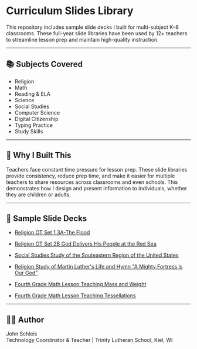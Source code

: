 # Curriculum Slides Library
This repository includes sample slide decks I built for multi-subject K–8 classrooms. These full-year slide libraries have been used by 12+ teachers to streamline lesson prep and maintain high-quality instruction.

---

## 📚 Subjects Covered

- Religion
- Math
- Reading & ELA
- Science
- Social Studies
- Computer Science
- Digital Citizenship
- Typing Practice
- Study Skills

---

## 🎯 Why I Built This

Teachers face constant time pressure for lesson prep. These slide libraries provide consistency, reduce prep time, and make it easier for multiple teachers to share resources across classrooms and even schools. This demonstrates how I design and present information to individuals, whether they are children or adults.

---

## 📂 Sample Slide Decks

-  [Religion OT Set 1 3A-The Flood](https://github.com/johnschleisCOG/Curriculum-Slide-Library/blob/main/OT%20Set%201%203A-The%20Flood.pdf)

-  [Religion OT Set 2B God Delivers His People at the Red Sea](https://github.com/johnschleisCOG/Curriculum-Slide-Library/blob/main/OT%20Set%202B%20God%20Delivers%20His%20People%20at%20the%20Red%20Sea.pdf)

-  [Social Studies Study of the Souteastern Region of the United States](https://github.com/johnschleisCOG/Curriculum-Slide-Library/blob/main/SS%20Unit%204-Southeast.pdf)

- [Religion Study of Martin Luther's Life and Hymn "A Mighty Fortress is Our God"](https://github.com/johnschleisCOG/Curriculum-Slide-Library/blob/main/Hymn%20863%20A%20Mighty%20Fortress%20Is%20Our%20God.pdf)

- [Fourth Grade Math Lesson Teaching Mass and Weight](https://github.com/johnschleisCOG/Curriculum-Slide-Library/blob/main/Saxon%20Math%20Int%204%20L77-Mass%20and%20Weight.pdf)

- [Fourth Grade Math Lesson Teaching Tessellations](https://github.com/johnschleisCOG/Curriculum-Slide-Library/blob/main/Saxon%20Math%20Int%204%20L82-Tessellations.pdf)
  
---

## 👨‍💼 Author

John Schleis  
Technology Coordinator & Teacher | Trinity Lutheran School, Kiel, WI

